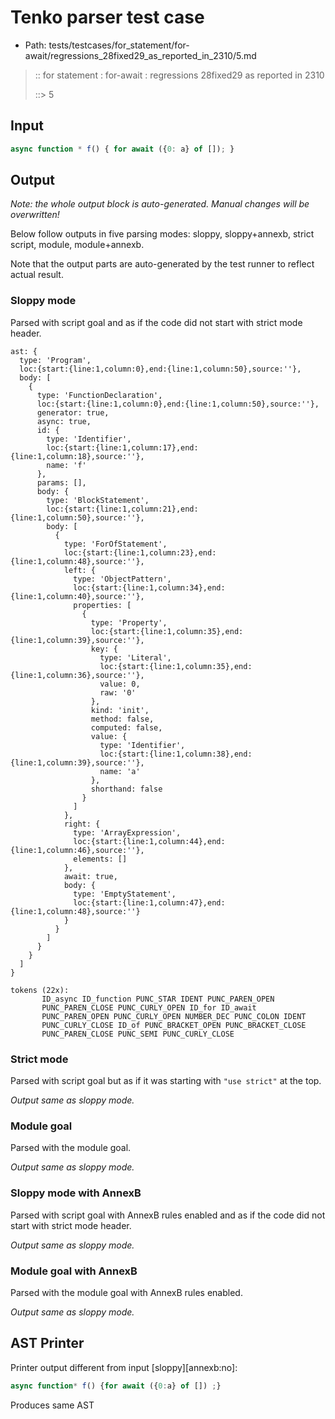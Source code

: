 # Tenko parser test case

- Path: tests/testcases/for_statement/for-await/regressions_28fixed29_as_reported_in_2310/5.md

> :: for statement : for-await : regressions 28fixed29 as reported in 2310
>
> ::> 5

## Input

`````js
async function * f() { for await ({0: a} of []); }
`````

## Output

_Note: the whole output block is auto-generated. Manual changes will be overwritten!_

Below follow outputs in five parsing modes: sloppy, sloppy+annexb, strict script, module, module+annexb.

Note that the output parts are auto-generated by the test runner to reflect actual result.

### Sloppy mode

Parsed with script goal and as if the code did not start with strict mode header.

`````
ast: {
  type: 'Program',
  loc:{start:{line:1,column:0},end:{line:1,column:50},source:''},
  body: [
    {
      type: 'FunctionDeclaration',
      loc:{start:{line:1,column:0},end:{line:1,column:50},source:''},
      generator: true,
      async: true,
      id: {
        type: 'Identifier',
        loc:{start:{line:1,column:17},end:{line:1,column:18},source:''},
        name: 'f'
      },
      params: [],
      body: {
        type: 'BlockStatement',
        loc:{start:{line:1,column:21},end:{line:1,column:50},source:''},
        body: [
          {
            type: 'ForOfStatement',
            loc:{start:{line:1,column:23},end:{line:1,column:48},source:''},
            left: {
              type: 'ObjectPattern',
              loc:{start:{line:1,column:34},end:{line:1,column:40},source:''},
              properties: [
                {
                  type: 'Property',
                  loc:{start:{line:1,column:35},end:{line:1,column:39},source:''},
                  key: {
                    type: 'Literal',
                    loc:{start:{line:1,column:35},end:{line:1,column:36},source:''},
                    value: 0,
                    raw: '0'
                  },
                  kind: 'init',
                  method: false,
                  computed: false,
                  value: {
                    type: 'Identifier',
                    loc:{start:{line:1,column:38},end:{line:1,column:39},source:''},
                    name: 'a'
                  },
                  shorthand: false
                }
              ]
            },
            right: {
              type: 'ArrayExpression',
              loc:{start:{line:1,column:44},end:{line:1,column:46},source:''},
              elements: []
            },
            await: true,
            body: {
              type: 'EmptyStatement',
              loc:{start:{line:1,column:47},end:{line:1,column:48},source:''}
            }
          }
        ]
      }
    }
  ]
}

tokens (22x):
       ID_async ID_function PUNC_STAR IDENT PUNC_PAREN_OPEN
       PUNC_PAREN_CLOSE PUNC_CURLY_OPEN ID_for ID_await
       PUNC_PAREN_OPEN PUNC_CURLY_OPEN NUMBER_DEC PUNC_COLON IDENT
       PUNC_CURLY_CLOSE ID_of PUNC_BRACKET_OPEN PUNC_BRACKET_CLOSE
       PUNC_PAREN_CLOSE PUNC_SEMI PUNC_CURLY_CLOSE
`````

### Strict mode

Parsed with script goal but as if it was starting with `"use strict"` at the top.

_Output same as sloppy mode._

### Module goal

Parsed with the module goal.

_Output same as sloppy mode._

### Sloppy mode with AnnexB

Parsed with script goal with AnnexB rules enabled and as if the code did not start with strict mode header.

_Output same as sloppy mode._

### Module goal with AnnexB

Parsed with the module goal with AnnexB rules enabled.

_Output same as sloppy mode._

## AST Printer

Printer output different from input [sloppy][annexb:no]:

````js
async function* f() {for await ({0:a} of []) ;}
````

Produces same AST
